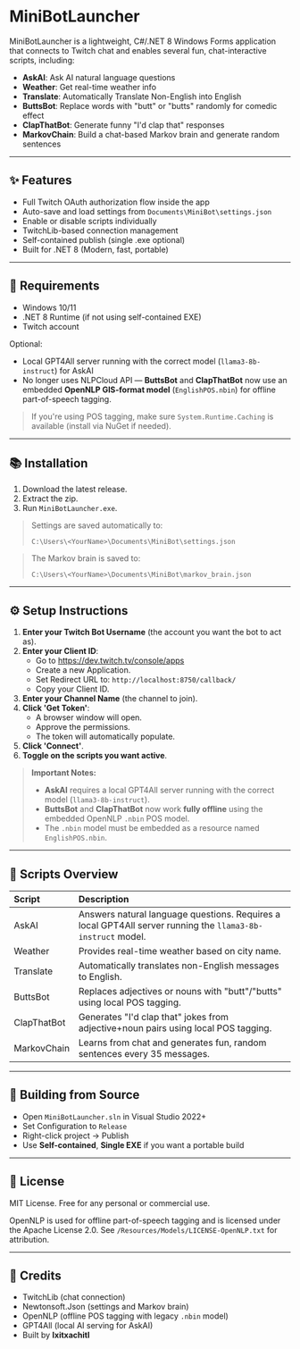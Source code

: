 # MiniBotLauncher

MiniBotLauncher is a lightweight, C#/.NET 8 Windows Forms application that connects to Twitch chat and enables several fun, chat-interactive scripts, including:

- **AskAI**: Ask AI natural language questions
- **Weather**: Get real-time weather info
- **Translate**: Automatically Translate Non-English into English
- **ButtsBot**: Replace words with "butt" or "butts" randomly for comedic effect
- **ClapThatBot**: Generate funny "I'd clap that" responses
- **MarkovChain**: Build a chat-based Markov brain and generate random sentences

---

## ✨ Features

- Full Twitch OAuth authorization flow inside the app
- Auto-save and load settings from `Documents\MiniBot\settings.json`
- Enable or disable scripts individually
- TwitchLib-based connection management
- Self-contained publish (single .exe optional)
- Built for .NET 8 (Modern, fast, portable)

---

## 💪 Requirements

- Windows 10/11
- .NET 8 Runtime (if not using self-contained EXE)
- Twitch account

Optional:
- Local GPT4All server running with the correct model (`llama3-8b-instruct`) for AskAI
- No longer uses NLPCloud API — **ButtsBot** and **ClapThatBot** now use an embedded **OpenNLP GIS-format model** (`EnglishPOS.nbin`) for offline part-of-speech tagging.

> If you're using POS tagging, make sure `System.Runtime.Caching` is available (install via NuGet if needed).

---

## 📚 Installation

1. Download the latest release.
2. Extract the zip.
3. Run `MiniBotLauncher.exe`.

> Settings are saved automatically to:
>
> `C:\Users\<YourName>\Documents\MiniBot\settings.json`

> The Markov brain is saved to:
>
> `C:\Users\<YourName>\Documents\MiniBot\markov_brain.json`

---

## ⚙️ Setup Instructions

1. **Enter your Twitch Bot Username** (the account you want the bot to act as).
2. **Enter your Client ID**:
   - Go to https://dev.twitch.tv/console/apps
   - Create a new Application.
   - Set Redirect URL to: `http://localhost:8750/callback/`
   - Copy your Client ID.
3. **Enter your Channel Name** (the channel to join).
4. **Click 'Get Token'**:
   - A browser window will open.
   - Approve the permissions.
   - The token will automatically populate.
5. **Click 'Connect'**.
6. **Toggle on the scripts you want active**.

> **Important Notes:**
> - **AskAI** requires a local GPT4All server running with the correct model (`llama3-8b-instruct`).
> - **ButtsBot** and **ClapThatBot** now work **fully offline** using the embedded OpenNLP `.nbin` POS model.
> - The `.nbin` model must be embedded as a resource named `EnglishPOS.nbin`.

---

## 🔹 Scripts Overview

| Script | Description |
|:---|:---|
| AskAI | Answers natural language questions. Requires a local GPT4All server running the `llama3-8b-instruct` model. |
| Weather | Provides real-time weather based on city name. |
| Translate | Automatically translates non-English messages to English. |
| ButtsBot | Replaces adjectives or nouns with "butt"/"butts" using local POS tagging. |
| ClapThatBot | Generates "I'd clap that" jokes from adjective+noun pairs using local POS tagging. |
| MarkovChain | Learns from chat and generates fun, random sentences every 35 messages. |

---

## 🚀 Building from Source

- Open `MiniBotLauncher.sln` in Visual Studio 2022+
- Set Configuration to `Release`
- Right-click project → Publish
- Use **Self-contained**, **Single EXE** if you want a portable build

---

## 📄 License

MIT License. Free for any personal or commercial use.

OpenNLP is used for offline part-of-speech tagging and is licensed under the Apache License 2.0.
See `/Resources/Models/LICENSE-OpenNLP.txt` for attribution.

---

## 🚀 Credits

- TwitchLib (chat connection)
- Newtonsoft.Json (settings and Markov brain)
- OpenNLP (offline POS tagging with legacy `.nbin` model)
- GPT4All (local AI serving for AskAI)
- Built by **Ixitxachitl**

